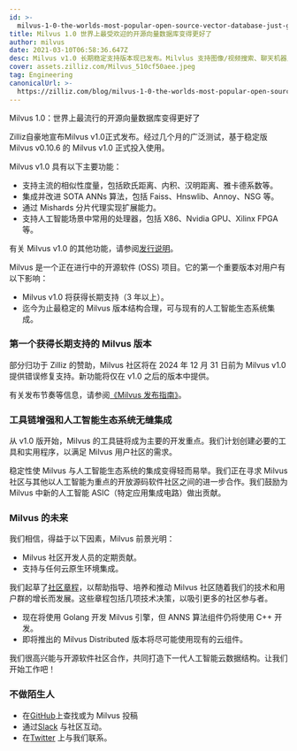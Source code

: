 ```yaml
---
id: >-
  milvus-1-0-the-worlds-most-popular-open-source-vector-database-just-got-better.md
title: Milvus 1.0 世界上最受欢迎的开源向量数据库变得更好了
author: milvus
date: 2021-03-10T06:58:36.647Z
desc: Milvus v1.0 长期稳定支持版本现已发布。Milvlus 支持图像/视频搜索、聊天机器人和更多人工智能应用。
cover: assets.zilliz.com/Milvus_510cf50aee.jpeg
tag: Engineering
canonicalUrl: >-
  https://zilliz.com/blog/milvus-1-0-the-worlds-most-popular-open-source-vector-database-just-got-better
---
```

<custom-h1>Milvus 1.0：世界上最流行的开源向量数据库变得更好了</custom-h1><p>Zilliz自豪地宣布Milvus v1.0正式发布。经过几个月的广泛测试，基于稳定版 Milvus v0.10.6 的 Milvus v1.0 正式投入使用。</p>
<p>Milvus v1.0 具有以下主要功能：</p>
<ul>
<li>支持主流的相似性度量，包括欧氏距离、内积、汉明距离、雅卡德系数等。</li>
<li>集成并改进 SOTA ANNs 算法，包括 Faiss、Hnswlib、Annoy、NSG 等。</li>
<li>通过 Mishards 分片代理实现扩展能力。</li>
<li>支持人工智能场景中常用的处理器，包括 X86、Nvidia GPU、Xilinx FPGA 等。</li>
</ul>
<p>有关 Milvus v1.0 的其他功能，请参阅<a href="https://www.milvus.io/docs/v1.0.0/release_notes.md">发行说明</a>。</p>
<p>Milvus 是一个正在进行中的开源软件 (OSS) 项目。它的第一个重要版本对用户有以下影响：</p>
<ul>
<li>Milvus v1.0 将获得长期支持（3 年以上）。</li>
<li>迄今为止最稳定的 Milvus 版本结构合理，可与现有的人工智能生态系统集成。</li>
</ul>
<h3 id="The-first-version-of-Milvus-with-long-term-support" class="common-anchor-header">第一个获得长期支持的 Milvus 版本</h3><p>部分归功于 Zilliz 的赞助，Milvus 社区将在 2024 年 12 月 31 日前为 Milvus v1.0 提供错误修复支持。新功能将仅在 v1.0 之后的版本中提供。</p>
<p>有关发布节奏等信息，请参阅<a href="https://milvus.io/docs/v1.0.0/milvus_release_guideline.md">《Milvus 发布指南》</a>。</p>
<h3 id="Toolchain-enhancements-and-seamless-AI-ecosystem-integration" class="common-anchor-header">工具链增强和人工智能生态系统无缝集成</h3><p>从 v1.0 版开始，Milvus 的工具链将成为主要的开发重点。我们计划创建必要的工具和实用程序，以满足 Milvus 用户社区的需求。</p>
<p>稳定性使 Milvus 与人工智能生态系统的集成变得轻而易举。我们正在寻求 Milvus 社区与其他以人工智能为重点的开放源码软件社区之间的进一步合作。我们鼓励为 Milvus 中新的人工智能 ASIC（特定应用集成电路）做出贡献。</p>
<h3 id="The-future-of-Milvus" class="common-anchor-header">Milvus 的未来</h3><p>我们相信，得益于以下因素，Milvus 前景光明：</p>
<ul>
<li>Milvus 社区开发人员的定期贡献。</li>
<li>支持与任何云原生环境集成。</li>
</ul>
<p>我们起草了<a href="https://milvus.io/docs/v1.0.0/milvus_community_charters.md">社区章程</a>，以帮助指导、培养和推动 Milvus 社区随着我们的技术和用户群的增长而发展。这些章程包括几项技术决策，以吸引更多的社区参与者。</p>
<ul>
<li>现在将使用 Golang 开发 Milvus 引擎，但 ANNS 算法组件仍将使用 C++ 开发。</li>
<li>即将推出的 Milvus Distributed 版本将尽可能使用现有的云组件。</li>
</ul>
<p>我们很高兴能与开源软件社区合作，共同打造下一代人工智能云数据结构。让我们开始工作吧！</p>
<h3 id="Don’t-be-a-stranger" class="common-anchor-header">不做陌生人</h3><ul>
<li>在<a href="https://github.com/milvus-io/milvus/">GitHub</a>上查找或为 Milvus 投稿</li>
<li>通过<a href="https://join.slack.com/t/milvusio/shared_invite/zt-e0u4qu3k-bI2GDNys3ZqX1YCJ9OM~GQ">Slack</a> 与社区互动。</li>
<li>在<a href="https://twitter.com/milvusio">Twitter</a> 上与我们联系。</li>
</ul>
